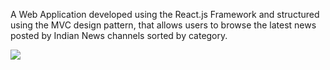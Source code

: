 A Web Application developed using the React.js Framework and structured using the MVC design pattern, that allows users to browse the latest news posted by Indian News channels sorted by category.

![](INews.jpg)
